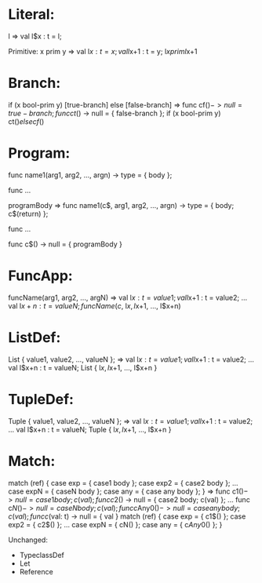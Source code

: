Literal:
==========
l
=>
val l$x : t = l;

Primitive:
x prim y
=>
val l$x : t = x;
val l$x+1 : t = y;
l$x prim l$x+1

Branch:
==========
if (x bool-prim y) [true-branch] else [false-branch]
=>
func cf$() -> null = { true-branch };
func ct$() -> null = { false-branch };
if (x bool-prim y) ct$() else  cf$()

Program:
==========
func name1(arg1, arg2, ..., argn) -> type = {
	body
};

func ...

programBody
=>
func name1(c$, arg1, arg2, ..., argn) -> type = {
	body;
	c$(return)
};

func ...

func c$() -> null = { programBody }

FuncApp:
==========
funcName(arg1, arg2, ..., argN)
=>
val l$x : t = value1;
val l$x+1 : t = value2;
...
val l$x+n : t = valueN;
funcName(c$, l$x, l$x+1, ..., l$x+n)

ListDef:
==========
List { value1, value2, ..., valueN };
=>
val l$x : t = value1;
val l$x+1 : t = value2;
...
val l$x+n : t = valueN;
List { l$x, l$x+1, ..., l$x+n }

TupleDef:
==========
Tuple { value1, value2, ..., valueN };
=>
val l$x : t = value1;
val l$x+1 : t = value2;
...
val l$x+n : t = valueN;
Tuple { l$x, l$x+1, ..., l$x+n }

Match:
==========
match (ref) {
	case exp = { case1 body };
	case exp2 = { case2 body };
	...
	case expN = { caseN body };
	case any = { case any body };
}
=>
func c$1() -> null = { case1 body; c(val) };
func c$2() -> null = { case2 body; c(val) };
...
func c$N() -> null = { caseN body; c(val) };
func c$Any$0() -> null = { case any body; c(val) };
func c$(val: t) -> null = { val }
match (ref) {
	case exp = { c1$() };
	case exp2 = { c2$() };
	...
	case expN = { cN() };
	case any = { c$Any$0() };
}

Unchanged:
- TypeclassDef
- Let
- Reference